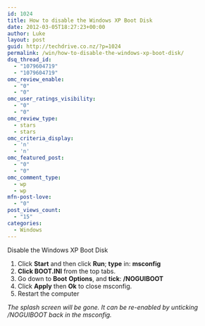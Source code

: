 ```yaml
---
id: 1024
title: How to disable the Windows XP Boot Disk
date: 2012-03-05T18:27:23+00:00
author: Luke
layout: post
guid: http://techdrive.co.nz/?p=1024
permalink: /win/how-to-disable-the-windows-xp-boot-disk/
dsq_thread_id:
  - "1079604719"
  - "1079604719"
omc_review_enable:
  - "0"
  - "0"
omc_user_ratings_visibility:
  - "0"
  - "0"
omc_review_type:
  - stars
  - stars
omc_criteria_display:
  - 'n'
  - 'n'
omc_featured_post:
  - "0"
  - "0"
omc_comment_type:
  - wp
  - wp
mfn-post-love:
  - "0"
post_views_count:
  - "15"
categories:
  - Windows
---
```

Disable the Windows XP Boot Disk

  1. Click **Start** and then click **Run**; **type** in: **msconfig**
  2. **Click BOOT.INI** from the top tabs.
  3. Go down to **Boot** **Options**, and **tick**: **/NOGUIBOOT**
  4. Click **Apply** then **Ok** to close msconfig.
  5. Restart the computer

_The splash screen will be gone. It can be re-enabled by unticking /NOGUIBOOT back in the msconfig._